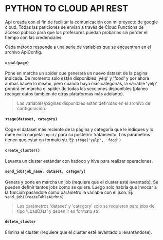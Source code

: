 # PYTHON TO CLOUD API REST

Api creada con el fin de facilitar la comunicación con mi proyecto de google cloud. Todas las peticiones se envían a través de Cloud Functions de acceso público para que los profesores puedan probarlas sin perder el tiempo con las credenciales.

Cada método responde a una serie de variables que se encuentran en el archivo ApiConfig.

#### `crawl(page)`
Pone en marcha un spider que generará un nuevo dataset de la página indicada. De momento solo están disponibles 'yelp' y 'food'  y por ahora ambas hacen lo mismo, pero cuando haya más categorías, la variable 'yelp' pondrá en marcha el spider de todas las secciones disponibles (planeo recoger datos también de otras plataformas más adelante).
> Las variables/páginas disponibles están definidas en el archivo de configuración.

#### `stage(dataset, category)`
Coge el dataset más reciente de la página y categoría que le indiques y lo mete en la carpeta `input/` para su posterior tratamiento. Los parámetros tienen que estar en formato str. Ej: `stage('yelp', 'food')`

#### `create_cluster()`
Levanta un cluster estándar con hadoop y hive para realizar operaciones.

#### `send_job(job_name, dataset, category)`
Genera y pone en marcha un job (requiere que el cluster esté levantado). Se pueden definir tantos jobs como se quiera. Luego solo habría que invocar a la función pasándole como parámetro la variable con el json. Ej: `send_job(CreateTableAirbnb)`
>Los parámetros 'dataset' y 'category' solo se requieren para jobs del tipo 'LoadData' y deben ir en formato str.

#### `delete_cluster`
Elimina el cluster (requiere que el cluster esté levantado o levantándose).